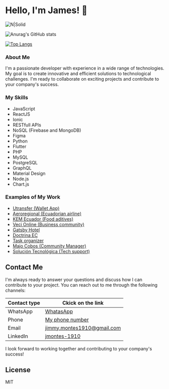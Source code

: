 # Hello, I'm James! 👋

![N|Solid](https://firebasestorage.googleapis.com/v0/b/quedate-en-casa-ae2e8.appspot.com/o/Personal%20Jimmy%2FFondo%20GitHub_660x440.jpg?alt=media&token=d3799e9c-ab95-4f16-9b2e-7a30509f4333)

![Anurag's GitHub stats](https://github-readme-stats.vercel.app/api?username=xanderjames1910&show_icons=true&hide=contribs,prs)

[![Top Langs](https://github-readme-stats.vercel.app/api/top-langs/?username=xanderjames1910&layout=compact)](https://github.com/anuraghazra/github-readme-stats)

### About Me
I'm a passionate developer with experience in a wide range of technologies. My goal is to create innovative and efficient solutions to technological challenges. I'm ready to collaborate on exciting projects and contribute to your company's success.

### My Skills
- JavaScript
- ReactJS
- Ionic
- RESTfull APIs
- NoSQL (Firebase and MongoDB)
- Figma
- Python
- Flutter
- PHP
- MySQL
- PostgreSQL
- GraphQL
- Material Design
- Node.js
- Chart.js

### Examples of My Work
- [Utransfer (Wallet App)](https://fe.virtusproject.online)
- [Aeroregional (Ecuadorian airline)](https://aeroregional.net)
- [KEM Ecuador (Food aditives)](https://kemecuador.com)
- [Veci Online (Business community)](https://vecionline.com)
- [Gatsby Hotel](https://gatsby-hotel.web.app)
- [Doctrina EC](https://doctrina-planning.web.app)
- [Task organizer](https://tareas-mern.web.app)
- [Majo Cobos (Community Manager)](https://majo-cobos.firebaseapp.com/home)
- [Solución Tecnológica (Tech support)](https://soluciontecnologica.ec)

## Contact Me
I'm always ready to answer your questions and discuss how I can contribute to your project. You can reach out to me through the following channels:

| Contact type | Ckick on the link |
| ------ | ------ |
| WhatsApp | [WhatasApp](https://api.whatsapp.com/send?phone=593963101689&text=Hola,%20te%20escribo%20porque%20vi%20tu%20repositorio%20de%20GitHub%20y%20me%20gustar%C3%ADa....) |
| Phone | [My phone number](https://link-to-tel.herokuapp.com/tel/%2B593963101689) |
| Email | [jimmy.montes1910@gmail.com](mailto:jimmy.montes1910@gmail.com) |
| LinkedIn | [jmontes-1910](https://www.linkedin.com/in/jmontes-1910) |

I look forward to working together and contributing to your company's success!

## License

MIT
